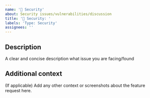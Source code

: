```yaml
---
name: '🔐 Security'
about: Security issues/vulnerabilities/discussion
title: '🔐 Security: '
labels: 'Type: Security'
assignees: ''
---
```


## Description

A clear and concise description what issue you are facing/found

## Additional context

(If applicable)
Add any other context or screenshots about the feature request here.
